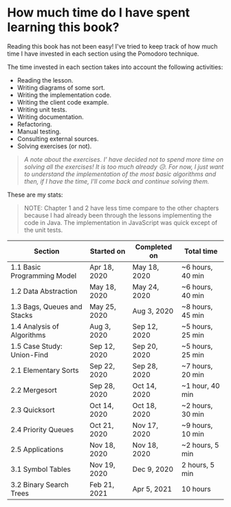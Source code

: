 # How much time do I have spent learning this book?

Reading this book has not been easy! I've tried to keep track of how much time I have invested in each section using the Pomodoro technique.

The time invested in each section takes into account the following activities:

- Reading the lesson.
- Writing diagrams of some sort.
- Writing the implementation code.
- Writing the client code example.
- Writing unit tests.
- Writing documentation.
- Refactoring.
- Manual testing.
- Consulting external sources.
- Solving exercises (or not).

> _A note about the exercises. I' have decided not to spend more time on solving all the exercises! It is too much already 😥. For now, I just want to understand the implementation of the most basic algorithms and then, if I have the time, I'll come back and continue solving them._

These are my stats:

> NOTE: Chapter 1 and 2 have less time compare to the other chapters because I had already been through the lessons implementing the code in Java. The implementation in JavaScript was quick except of the unit tests.

| Section                     | Started on   | Completed on | Total time       |
|-----------------------------|--------------|--------------|------------------|
| 1.1 Basic Programming Model | Apr 18, 2020 | May 18, 2020 | ~6 hours, 40 min |
| 1.2 Data Abstraction        | May 18, 2020 | May 24, 2020 | ~6 hours, 40 min |
| 1.3 Bags, Queues and Stacks | May 25, 2020 | Aug 3, 2020  | ~8 hours, 45 min |
| 1.4 Analysis of Algorithms  | Aug 3, 2020  | Sep 12, 2020 | ~5 hours, 25 min |
| 1.5 Case Study: Union-Find  | Sep 12, 2020 | Sep 20, 2020 | ~5 hours, 25 min |
| 2.1 Elementary Sorts        | Sep 22, 2020 | Sep 28, 2020 | ~7 hours, 20 min |
| 2.2 Mergesort               | Sep 28, 2020 | Oct 14, 2020 | ~1 hour, 40 min  |
| 2.3 Quicksort               | Oct 14, 2020 | Oct 18, 2020 | ~2 hours, 30 min |
| 2.4 Priority Queues         | Oct 21, 2020 | Nov 17, 2020 | ~9 hours, 10 min |
| 2.5 Applications            | Nov 18, 2020 | Nov 18, 2020 | ~2 hours, 5 min  |
| 3.1 Symbol Tables           | Nov 19, 2020 | Dec 9, 2020  | 2 hours, 5 min   |
| 3.2 Binary Search Trees     | Feb 21, 2021 | Apr 5, 2021  | 10 hours         |
